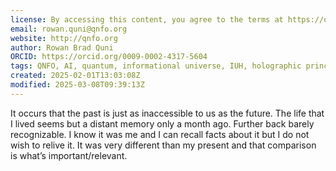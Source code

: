 ```yaml
---
license: By accessing this content, you agree to the terms at https://qnfo.org/LICENSE
email: rowan.quni@qnfo.org
website: http://qnfo.org
author: Rowan Brad Quni
ORCID: https://orcid.org/0009-0002-4317-5604
tags: QNFO, AI, quantum, informational universe, IUH, holographic principle
created: 2025-02-01T13:03:08Z
modified: 2025-03-08T09:39:13Z
---
```


It occurs that the past is just as inaccessible to us as the future. The life that I lived seems but a distant memory only a month ago. Further back barely recognizable. I know it was me and I can recall facts about it but I do not wish to relive it. It was very different than my present and that comparison is what’s important/relevant.

